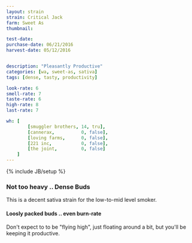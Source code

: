 ```yaml
---
layout: strain
strain: Critical Jack
farm: Sweet As
thumbnail: 

test-date: 
purchase-date: 06/21/2016
harvest-date: 05/12/2016


description: "Pleasantly Productive"
categories: [wa, sweet-as, sativa]
tags: [dense, tasty, productivity]

look-rate: 6
smell-rate: 7
taste-rate: 6
high-rate: 8
last-rate: 7

wh: [
        [smuggler brothers, 14, tru],
        [cannerax,          0, false],
        [loving farms,      0, false],
        [221 inc,           0, false],
        [the joint,         0, false]
    ] 
---
```

{% include JB/setup %}

### Not too heavy .. Dense Buds

This is a decent sativa strain for the low-to-mid level smoker.

#### Loosly packed buds .. even burn-rate

Don't expect to to be "flying high", just floating around a bit,
but you'll be keeping it productive. 